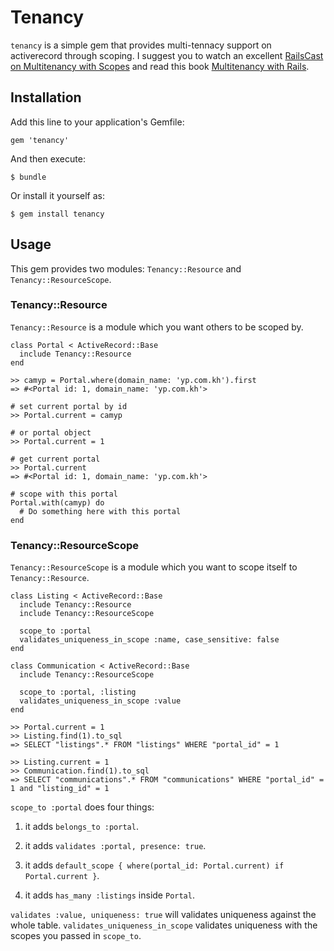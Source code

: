 # Tenancy

`tenancy` is a simple gem that provides multi-tennacy support on activerecord through scoping. I suggest you to watch an excellent [RailsCast on Multitenancy with Scopes](http://railscasts.com/episodes/388-multitenancy-with-scopes) and read this book [Multitenancy with Rails](https://leanpub.com/multi-tenancy-rails).


## Installation

Add this line to your application's Gemfile:

    gem 'tenancy'

And then execute:

    $ bundle

Or install it yourself as:

    $ gem install tenancy

## Usage

This gem provides two modules: `Tenancy::Resource` and `Tenancy::ResourceScope`. 

### Tenancy::Resource

`Tenancy::Resource` is a module which you want others to be scoped by.

    class Portal < ActiveRecord::Base
      include Tenancy::Resource
    end

    >> camyp = Portal.where(domain_name: 'yp.com.kh').first
    => #<Portal id: 1, domain_name: 'yp.com.kh'>

    # set current portal by id
    >> Portal.current = camyp

    # or portal object
    >> Portal.current = 1

    # get current portal
    >> Portal.current
    => #<Portal id: 1, domain_name: 'yp.com.kh'>

    # scope with this portal
    Portal.with(camyp) do
      # Do something here with this portal
    end

### Tenancy::ResourceScope

`Tenancy::ResourceScope` is a module which you want to scope itself to `Tenancy::Resource`.

    class Listing < ActiveRecord::Base
      include Tenancy::Resource
      include Tenancy::ResourceScope

      scope_to :portal
      validates_uniqueness_in_scope :name, case_sensitive: false
    end

    class Communication < ActiveRecord::Base
      include Tenancy::ResourceScope
      
      scope_to :portal, :listing
      validates_uniqueness_in_scope :value
    end

    >> Portal.current = 1
    >> Listing.find(1).to_sql
    => SELECT "listings".* FROM "listings" WHERE "portal_id" = 1

    >> Listing.current = 1
    >> Communication.find(1).to_sql
    => SELECT "communications".* FROM "communications" WHERE "portal_id" = 1 and "listing_id" = 1

`scope_to :portal` does four things:

1. it adds `belongs_to :portal`.

2. it adds `validates :portal, presence: true`.

3. it adds `default_scope { where(portal_id: Portal.current) if Portal.current }`.

4. it adds `has_many :listings` inside `Portal`.

`validates :value, uniqueness: true` will validates uniqueness against the whole table. `validates_uniqueness_in_scope` validates uniqueness with the scopes you passed in `scope_to`.
